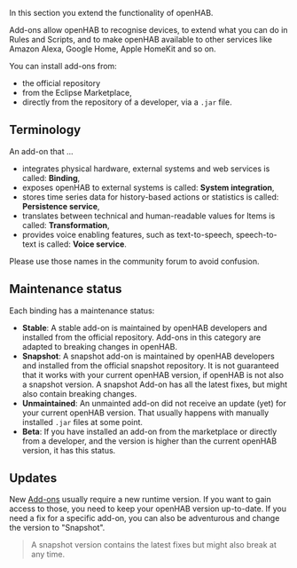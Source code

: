 In this section you extend the functionality of openHAB.

Add-ons allow openHAB to recognise devices, to extend what
you can do in Rules and Scripts, and to make openHAB
available to other services like Amazon Alexa, Google Home,
Apple HomeKit and so on.

You can install add-ons from:

* the official repository
* from the Eclipse Marketplace,
* directly from the repository of a developer, via a `.jar` file.

## Terminology

An add-on that ...

* integrates physical hardware, external systems and web services is called: **Binding**,
* exposes openHAB to external systems is called: **System integration**,
* stores time series data for history-based actions or statistics is called: **Persistence service**,
* translates between technical and human-readable values for Items is called: **Transformation**,
* provides voice enabling features, such as text-to-speech, speech-to-text is called: **Voice service**.

Please use those names in the community forum to avoid confusion.

## Maintenance status

Each binding has a maintenance status:

* **Stable**: A stable add-on is maintained by openHAB developers and installed from the official repository. Add-ons in this category are adapted to breaking changes in openHAB.
* **Snapshot**: A snapshot add-on is maintained by openHAB developers and installed from the official snapshot repository. It is not guaranteed that it works with your current openHAB version, if openHAB is not also a snapshot version. A snapshot Add-on has all the latest fixes, but might also contain breaking changes.
* **Unmaintained**: An unmainted add-on did not receive an update (yet) for your current openHAB version. That usually happens with manually installed `.jar` files at some point.
* **Beta**: If you have installed an add-on from the marketplace or directly from a developer, and the version is higher than the current openHAB version, it has this status.

## Updates

New [Add-ons](addons.html) usually require a new runtime version.
If you want to gain access to those, you need to keep your openHAB version
up-to-date. If you need a fix for a specific add-on, you can also
be adventurous and change the version to "Snapshot".

> A snapshot version contains the latest fixes but might also break at any time.
